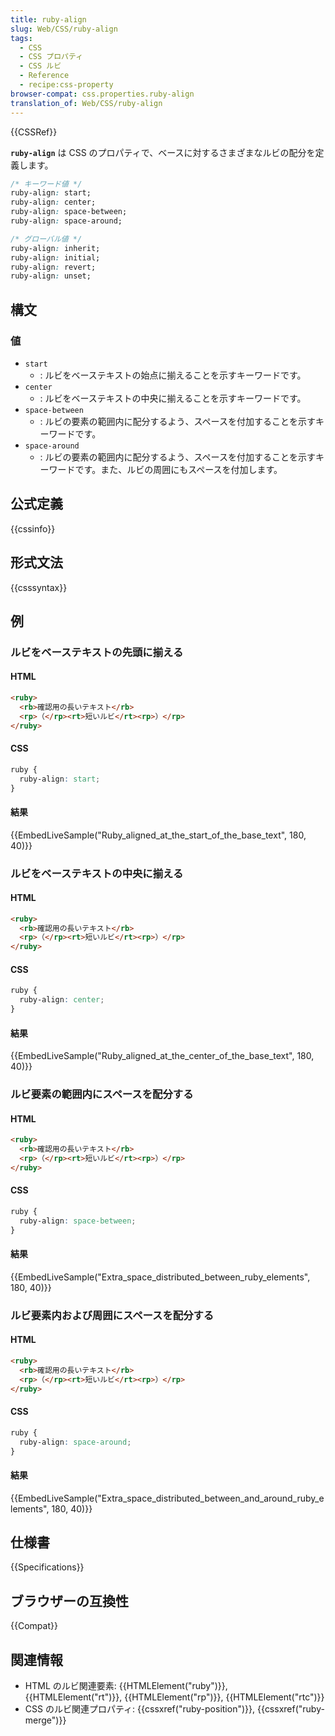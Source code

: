 ```yaml
---
title: ruby-align
slug: Web/CSS/ruby-align
tags:
  - CSS
  - CSS プロパティ
  - CSS ルビ
  - Reference
  - recipe:css-property
browser-compat: css.properties.ruby-align
translation_of: Web/CSS/ruby-align
---
```

{{CSSRef}}

**`ruby-align`** は CSS のプロパティで、ベースに対するさまざまなルビの配分を定義します。

```css
/* キーワード値 */
ruby-align: start;
ruby-align: center;
ruby-align: space-between;
ruby-align: space-around;

/* グローバル値 */
ruby-align: inherit;
ruby-align: initial;
ruby-align: revert;
ruby-align: unset;
```

## 構文

### 値

- `start`
  - : ルビをベーステキストの始点に揃えることを示すキーワードです。
- `center`
  - : ルビをベーステキストの中央に揃えることを示すキーワードです。
- `space-between`
  - : ルビの要素の範囲内に配分するよう、スペースを付加することを示すキーワードです。
- `space-around`
  - : ルビの要素の範囲内に配分するよう、スペースを付加することを示すキーワードです。また、ルビの周囲にもスペースを付加します。

## 公式定義

{{cssinfo}}

## 形式文法

{{csssyntax}}

## 例

<h3 id="Ruby_aligned_at_the_start_of_the_base_text">ルビをベーステキストの先頭に揃える</h3>

#### HTML

```html
<ruby>
  <rb>確認用の長いテキスト</rb>
  <rp>（</rp><rt>短いルビ</rt><rp>）</rp>
</ruby>
```

#### CSS

```css
ruby {
  ruby-align: start;
}
```

#### 結果

{{EmbedLiveSample("Ruby_aligned_at_the_start_of_the_base_text", 180, 40)}}

<h3 id="Ruby_aligned_at_the_center_of_the_base_text">ルビをベーステキストの中央に揃える</h3>

#### HTML

```html
<ruby>
  <rb>確認用の長いテキスト</rb>
  <rp>（</rp><rt>短いルビ</rt><rp>）</rp>
</ruby>
```

#### CSS

```css
ruby {
  ruby-align: center;
}
```

#### 結果

{{EmbedLiveSample("Ruby_aligned_at_the_center_of_the_base_text", 180, 40)}}

<h3 id="Extra_space_distributed_between_ruby_elements">ルビ要素の範囲内にスペースを配分する</h3>

#### HTML

```html
<ruby>
  <rb>確認用の長いテキスト</rb>
  <rp>（</rp><rt>短いルビ</rt><rp>）</rp>
</ruby>
```

#### CSS

```css
ruby {
  ruby-align: space-between;
}
```

#### 結果

{{EmbedLiveSample("Extra_space_distributed_between_ruby_elements", 180, 40)}}

<h3 id="Extra_space_distributed_between_and_around_ruby_elements">ルビ要素内および周囲にスペースを配分する</h3>

#### HTML

```html
<ruby>
  <rb>確認用の長いテキスト</rb>
  <rp>（</rp><rt>短いルビ</rt><rp>）</rp>
</ruby>
```

#### CSS

```css
ruby {
  ruby-align: space-around;
}
```

#### 結果

{{EmbedLiveSample("Extra_space_distributed_between_and_around_ruby_elements", 180, 40)}}

## 仕様書

{{Specifications}}

## ブラウザーの互換性

{{Compat}}

## 関連情報

- HTML のルビ関連要素: {{HTMLElement("ruby")}}, {{HTMLElement("rt")}}, {{HTMLElement("rp")}}, {{HTMLElement("rtc")}}
- CSS のルビ関連プロパティ: {{cssxref("ruby-position")}}, {{cssxref("ruby-merge")}}
